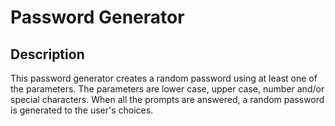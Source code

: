 # Password Generator

## Description

This password generator creates a random password using at least one of the parameters. The parameters are lower case, upper case, number and/or special characters. When all the prompts are answered, a random password is generated to the user's choices.

